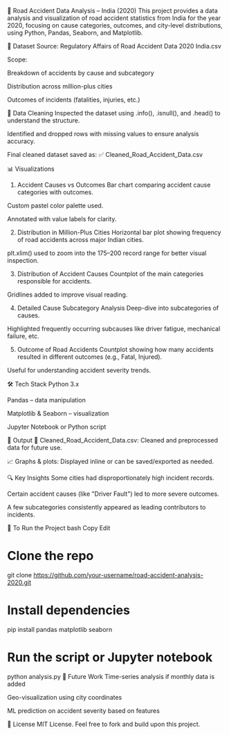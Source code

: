 🚧 Road Accident Data Analysis – India (2020)
This project provides a data analysis and visualization of road accident statistics from India for the year 2020, focusing on cause categories, outcomes, and city-level distributions, using Python, Pandas, Seaborn, and Matplotlib.

📁 Dataset
Source: Regulatory Affairs of Road Accident Data 2020 India.csv

Scope:

Breakdown of accidents by cause and subcategory

Distribution across million-plus cities

Outcomes of incidents (fatalities, injuries, etc.)

🧼 Data Cleaning
Inspected the dataset using .info(), .isnull(), and .head() to understand the structure.

Identified and dropped rows with missing values to ensure analysis accuracy.

Final cleaned dataset saved as:
✅ Cleaned_Road_Accident_Data.csv

📊 Visualizations
1. Accident Causes vs Outcomes
Bar chart comparing accident cause categories with outcomes.

Custom pastel color palette used.

Annotated with value labels for clarity.

2. Distribution in Million-Plus Cities
Horizontal bar plot showing frequency of road accidents across major Indian cities.

plt.xlim() used to zoom into the 175–200 record range for better visual inspection.

3. Distribution of Accident Causes
Countplot of the main categories responsible for accidents.

Gridlines added to improve visual reading.

4. Detailed Cause Subcategory Analysis
Deep-dive into subcategories of causes.

Highlighted frequently occurring subcauses like driver fatigue, mechanical failure, etc.

5. Outcome of Road Accidents
Countplot showing how many accidents resulted in different outcomes (e.g., Fatal, Injured).

Useful for understanding accident severity trends.

🛠 Tech Stack
Python 3.x

Pandas – data manipulation

Matplotlib & Seaborn – visualization

Jupyter Notebook or Python script

📁 Output
📂 Cleaned_Road_Accident_Data.csv: Cleaned and preprocessed data for future use.

📈 Graphs & plots: Displayed inline or can be saved/exported as needed.

🔍 Key Insights
Some cities had disproportionately high incident records.

Certain accident causes (like "Driver Fault") led to more severe outcomes.

A few subcategories consistently appeared as leading contributors to incidents.

🧾 To Run the Project
bash
Copy
Edit
# Clone the repo
git clone https://github.com/your-username/road-accident-analysis-2020.git

# Install dependencies
pip install pandas matplotlib seaborn

# Run the script or Jupyter notebook
python analysis.py
📌 Future Work
Time-series analysis if monthly data is added

Geo-visualization using city coordinates

ML prediction on accident severity based on features

📝 License
MIT License. Feel free to fork and build upon this project.

